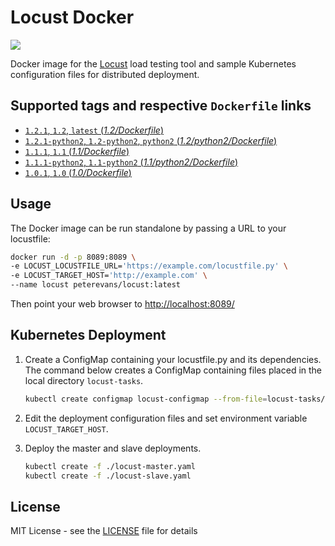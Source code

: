 # Locust Docker
[![](https://images.microbadger.com/badges/image/peterevans/locust.svg)](https://microbadger.com/images/peterevans/locust)

Docker image for the [Locust](http://locust.io/) load testing tool and sample Kubernetes configuration files for distributed deployment.

## Supported tags and respective `Dockerfile` links

- [`1.2.1`, `1.2`, `latest`  (*1.2/Dockerfile*)](https://github.com/peter-evans/locust-docker/tree/master/1.2)
- [`1.2.1-python2`, `1.2-python2`, `python2`  (*1.2/python2/Dockerfile*)](https://github.com/peter-evans/locust-docker/tree/master/1.2/python2)
- [`1.1.1`, `1.1` (*1.1/Dockerfile*)](https://github.com/peter-evans/locust-docker/tree/master/1.1)
- [`1.1.1-python2`, `1.1-python2` (*1.1/python2/Dockerfile*)](https://github.com/peter-evans/locust-docker/tree/master/1.1/python2)
- [`1.0.1`, `1.0` (*1.0/Dockerfile*)](https://github.com/peter-evans/locust-docker/tree/master/1.0)

## Usage
The Docker image can be run standalone by passing a URL to your locustfile:

```bash
docker run -d -p 8089:8089 \
-e LOCUST_LOCUSTFILE_URL='https://example.com/locustfile.py' \
-e LOCUST_TARGET_HOST='http://example.com' \
--name locust peterevans/locust:latest
```
Then point your web browser to [http://localhost:8089/](http://localhost:8089/)

## Kubernetes Deployment

1. Create a ConfigMap containing your locustfile.py and its dependencies. The command below creates a ConfigMap containing files placed in the local directory `locust-tasks`.

	```bash
	kubectl create configmap locust-configmap --from-file=locust-tasks/
	```

2. Edit the deployment configuration files and set environment variable `LOCUST_TARGET_HOST`.

3. Deploy the master and slave deployments.

	```bash
    kubectl create -f ./locust-master.yaml
    kubectl create -f ./locust-slave.yaml
    ```

## License

MIT License - see the [LICENSE](LICENSE) file for details
